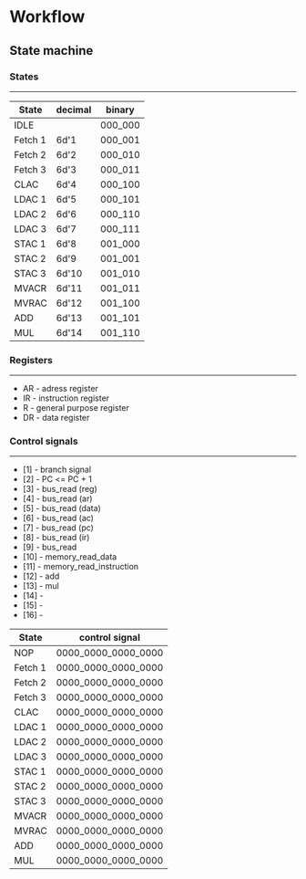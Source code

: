 
# Workflow

## State machine
<!-- 
* The state machine will be in the idle state till the **start logic is high**
* On start logic <= 1 (high) state machine will go to the next state ***fetch 1*** 
* The state machine will come to idle state when the conditions are met
*  -->

### States 
---

|State      | decimal   | binary    |   
|-----------|-----------|-----------|
|IDLE       |           |000_000    |
|Fetch 1    |6d'1       |000_001    |
|Fetch 2    |6d'2       |000_010    |
|Fetch 3    |6d'3       |000_011    |
|CLAC       |6d'4       |000_100    |
|LDAC  1    |6d'5       |000_101    |
|LDAC  2    |6d'6       |000_110    |
|LDAC  3    |6d'7       |000_111    |
|STAC  1    |6d'8       |001_000    |
|STAC  2    |6d'9       |001_001    |
|STAC  3    |6d'10      |001_010    |
|MVACR      |6d'11      |001_011    |
|MVRAC      |6d'12      |001_100    |
|ADD        |6d'13      |001_101    |
|MUL        |6d'14      |001_110    |

### Registers
---
* AR - adress register
* IR - instruction register
* R  - general purpose register
* DR - data register 


### Control signals
---
* [1]  - branch signal
* [2]  - PC <= PC + 1
* [3]  - bus_read (reg)
* [4]  - bus_read (ar)  <!-- ar or ir -->
* [5]  - bus_read (data)
* [6]  - bus_read (ac)
* [7]  - bus_read (pc)
* [8]  - bus_read (ir)
* [9]  - bus_read
* [10] - memory_read_data
* [11] - memory_read_instruction
* [12] - add
* [13] - mul
* [14] -
* [15] -
* [16] -

|State      |control signal|
|-----------|----------- |
|NOP        |0000_0000_0000_0000     |
|Fetch 1    |0000_0000_0000_0000     |
|Fetch 2    |0000_0000_0000_0000     |
|Fetch 3    |0000_0000_0000_0000     |
|CLAC       |0000_0000_0000_0000     |
|LDAC  1    |0000_0000_0000_0000     |
|LDAC  2    |0000_0000_0000_0000     |
|LDAC  3    |0000_0000_0000_0000     |
|STAC  1    |0000_0000_0000_0000     |
|STAC  2    |0000_0000_0000_0000     |
|STAC  3    |0000_0000_0000_0000     |
|MVACR      |0000_0000_0000_0000     |
|MVRAC      |0000_0000_0000_0000     |
|ADD        |0000_0000_0000_0000     |
|MUL        |0000_0000_0000_0000     |



<!-- 
| Current state      | Next state  | 
| -----------        | ----------- |
| Idle               | Fetch 1     |
| Paragraph          | Text        | -->